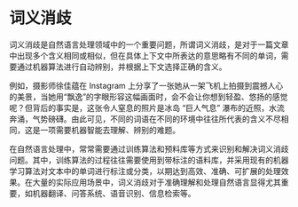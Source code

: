# 词义消歧

词义消歧是自然语言处理领域中的一个重要问题，所谓词义消歧，是对于一篇文章中出现多个含义相同或相似，但在具体上下文中所表达的意思略有不同的单词，需要通过机器算法进行自动辨别，并根据上下文选择正确的含义。

例如，摄影师徐佳蕴在 Instagram 上分享了一张她从一架飞机上拍摄到震撼人心的美景，当她用“飘逸”的字眼形容这幅画面时，会不会让你想到轻盈、悠扬的感觉呢？但背后的事实是，这张令人窒息的照片是冰岛 “巨人气息” 瀑布的近照，水流奔涌，气势磅礴。由此可见，不同的词语在不同的环境中往往所代表的含义不尽相同，这是一项需要机器智能去理解、辨别的难题。

在自然语言处理中，常常需要通过训练算法和预料库等方式来识别和解决词义消歧问题。其中，训练算法的过程往往需要使用到带标注的语料库，并采用现有的机器学习算法对文本中的单词进行标注或分类，以期达到高效、准确、可扩展的处理效果。在大量的实际应用场景中，词义消歧对于准确理解和处理自然语言显得尤其重要，如机器翻译、问答系统、语音识别、信息检索等。